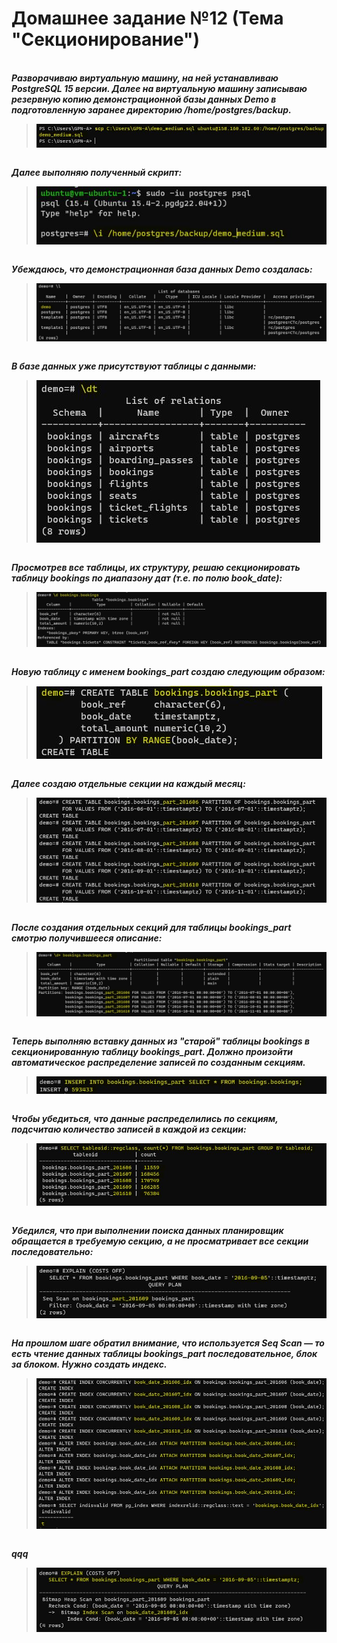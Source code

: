 # Домашнее задание №12 (Тема "Секционирование")

<br>__*Разворачиваю виртуальную машину, на ней устанавливаю PostgreSQL 15 версии. Далее на виртуальную машину записываю резервную копию демонстрационной базы данных Demo в подготовленную заранее директорию /home/postgres/backup.*__
> <img src="pic/0.JPG" align="center" />

<br>__*Далее выполняю полученный скрипт:*__
> <img src="pic/1.JPG" align="center" />

<br>__*Убеждаюсь, что демонстрационная база данных Demo создалась:*__
> <img src="pic/2.JPG" align="center" />

<br>__*В базе данных уже присутствуют таблицы с данными:*__
> <img src="pic/3.JPG" align="center" />

<br>__*Просмотрев все таблицы, их структуру, решаю секционировать таблицу bookings по диапазону дат (т.е. по полю book_date):*__
> <img src="pic/13.JPG" align="center" />

<br>__*Новую таблицу с именем bookings_part создаю следующим образом:*__
> <img src="pic/4.JPG" align="center" />

<br>__*Далее создаю отдельные секции на каждый месяц:*__
> <img src="pic/5.JPG" align="center" />

<br>__*После создания отдельных секций для таблицы bookings_part смотрю получившееся описание:*__
> <img src="pic/6.JPG" align="center" />

<br>__*Теперь выполняю вставку данных из "старой" таблицы bookings в секционированную таблицу bookings_part. Должно произойти автоматическое распределение записей по созданным секциям.*__
> <img src="pic/7.JPG" align="center" />

<br>__*Чтобы убедиться, что данные распределились по секциям, подсчитаю количество записей в каждой из секции:*__
> <img src="pic/8.JPG" align="center" />

<br>__*Убедился, что при выполнении поиска данных  планировщик обращается в требуемую секцию, а не просматривает все секции последовательно:*__
> <img src="pic/9.JPG" align="center" />

<br>__*На прошлом шаге обратил внимание, что используется Seq Scan — то есть чтение данных таблицы bookings_part последовательное, блок за блоком. Нужно создать индекс.*__
> <img src="pic/10.JPG" align="center" />

<br>__*qqq*__
> <img src="pic/11.JPG" align="center" />




